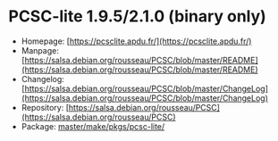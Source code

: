 # PCSC-lite 1.9.5/2.1.0 (binary only)
 - Homepage: [https://pcsclite.apdu.fr/](https://pcsclite.apdu.fr/)
 - Manpage: [https://salsa.debian.org/rousseau/PCSC/blob/master/README](https://salsa.debian.org/rousseau/PCSC/blob/master/README)
 - Changelog: [https://salsa.debian.org/rousseau/PCSC/blob/master/ChangeLog](https://salsa.debian.org/rousseau/PCSC/blob/master/ChangeLog)
 - Repository: [https://salsa.debian.org/rousseau/PCSC](https://salsa.debian.org/rousseau/PCSC)
 - Package: [master/make/pkgs/pcsc-lite/](https://github.com/Freetz-NG/freetz-ng/tree/master/make/pkgs/pcsc-lite/)

